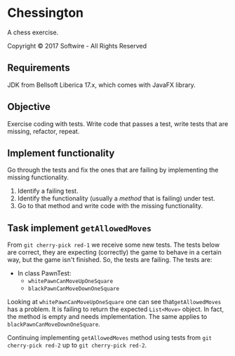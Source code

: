 # Chessington

A chess exercise.

Copyright © 2017 Softwire - All Rights Reserved

## Requirements

JDK from Bellsoft Liberica 17.x, which comes with JavaFX library.

## Objective

Exercise coding with tests. Write code that passes a test, write tests that are missing, refactor, repeat. 

## Implement functionality

Go through the tests and fix the ones that are failing by implementing the missing functionality.

1. Identify a failing test.
2. Identify the functionality (usually a _method_ that is failing) under test.
3. Go to that method and write code with the missing functionality.



## Task implement `getAllowedMoves`

From `git cherry-pick red-1` we receive some new tests. The tests below are correct, they are expecting (correctly) the game to behave in a certain way, but the game isn't finished. So, the tests are failing. The tests are:

- In class PawnTest:
  - `whitePawnCanMoveUpOneSquare`
  - `blackPawnCanMoveDownOneSquare`

Looking at `whitePawnCanMoveUpOneSquare` one can see that`getAllowedMoves` has a problem. It is failing to return the expected `List<Move>` object. In fact, the method is empty and needs implementation. The same applies to `blackPawnCanMoveDownOneSquare`.

Continuing implementing `getAllowedMoves` method using tests from `git cherry-pick red-2` up to `git cherry-pick red-2`.

